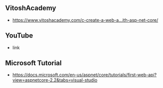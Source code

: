 ## VitoshAcademy 

- https://www.vitoshacademy.com/c-create-a-web-a…ith-asp-net-core/

## YouTube

- link

## Microsoft Tutorial

- https://docs.microsoft.com/en-us/aspnet/core/tutorials/first-web-api?view=aspnetcore-2.2&tabs=visual-studio
